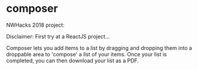 # composer

NWHacks 2018 project:

Disclaimer: First try at a ReactJS project...

Composer lets you add items to a list by dragging and dropping them into a droppable area to 'compose' a list of your items.
Once your list is completed, you can then download your list as a PDF.

